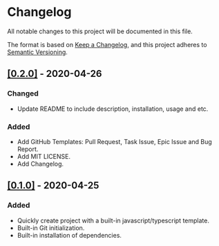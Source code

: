 # Changelog

All notable changes to this project will be documented in this file.

The format is based on [Keep a Changelog](https://keepachangelog.com/en/1.0.0/), and this project adheres to [Semantic Versioning](https://semver.org/spec/v2.0.0.html).

## [[0.2.0]](https://github.com/jorenrui/create-project/releases/tag/v0.2.0) - 2020-04-26
### Changed
- Update README to include description, installation, usage and etc.

### Added
- Add GitHub Templates: Pull Request, Task Issue, Epic Issue and Bug Report.
- Add MIT LICENSE.
- Add Changelog.

## [[0.1.0]](https://github.com/jorenrui/create-project/releases/tag/v0.1.0) - 2020-04-25
### Added
- Quickly create project with a built-in javascript/typescript template.
- Built-in Git initialization.
- Built-in installation of dependencies.
